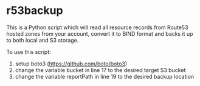 # r53backup
This is a Python script which will read all resource records from Route53 hosted zones from your account, convert it to BIND format and backs it up to both local and S3 storage. 

To use this script:
1) setup boto3 (https://github.com/boto/boto3) 
2) change the variable bucket in line 17 to the desired target S3 bucket
3) change the variable reportPath in line 19 to the desired backup location

